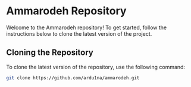 # Ammarodeh Repository

Welcome to the Ammarodeh repository! To get started, follow the instructions below to clone the latest version of the project.

## Cloning the Repository

To clone the latest version of the repository, use the following command:

```bash
git clone https://github.com/ardu1na/ammarodeh.git
